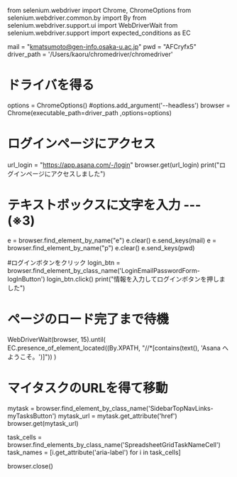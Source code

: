 from selenium.webdriver import Chrome, ChromeOptions
from selenium.webdriver.common.by import By
from selenium.webdriver.support.ui import WebDriverWait
from selenium.webdriver.support import expected_conditions as EC

mail = "kmatsumoto@gen-info.osaka-u.ac.jp"
pwd  = "AFCryfx5"
driver_path = '/Users/kaoru/chromedriver/chromedriver'

# ドライバを得る
options = ChromeOptions()
#options.add_argument('--headless')
browser = Chrome(executable_path=driver_path ,options=options)

# ログインページにアクセス
url_login = "https://app.asana.com/-/login"
browser.get(url_login)
print("ログインページにアクセスしました")

# テキストボックスに文字を入力 --- (※3)
e = browser.find_element_by_name("e")
e.clear()
e.send_keys(mail)
e = browser.find_element_by_name("p")
e.clear()
e.send_keys(pwd)

#ログインボタンをクリック
login_btn = browser.find_element_by_class_name('LoginEmailPasswordForm-logInButton')
login_btn.click()
print("情報を入力してログインボタンを押しました")

# ページのロード完了まで待機
WebDriverWait(browser, 15).until(
    EC.presence_of_element_located((By.XPATH, "//*[contains(text(), 'Asana へようこそ。')]"))
)

# マイタスクのURLを得て移動
mytask     = browser.find_element_by_class_name('SidebarTopNavLinks-myTasksButton')
mytask_url = mytask.get_attribute('href')
browser.get(mytask_url)


task_cells = browser.find_elements_by_class_name('SpreadsheetGridTaskNameCell')
task_names = [i.get_attribute('aria-label') for i in task_cells]

browser.close()
